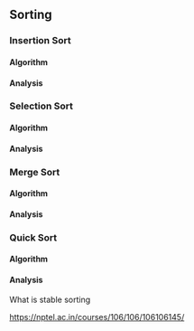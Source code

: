 ## Sorting

### Insertion Sort
#### Algorithm
#### Analysis

### Selection Sort
#### Algorithm
#### Analysis



### Merge Sort
#### Algorithm
#### Analysis


### Quick Sort
#### Algorithm
#### Analysis

What is stable sorting

https://nptel.ac.in/courses/106/106/106106145/ 

